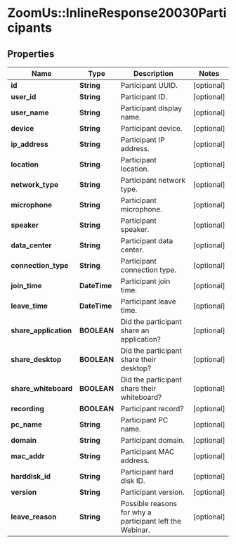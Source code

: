 # ZoomUs::InlineResponse20030Participants

## Properties
Name | Type | Description | Notes
------------ | ------------- | ------------- | -------------
**id** | **String** | Participant UUID. | [optional] 
**user_id** | **String** | Participant ID. | [optional] 
**user_name** | **String** | Participant display name. | [optional] 
**device** | **String** | Participant device. | [optional] 
**ip_address** | **String** | Participant IP address. | [optional] 
**location** | **String** | Participant location. | [optional] 
**network_type** | **String** | Participant network type. | [optional] 
**microphone** | **String** | Participant microphone. | [optional] 
**speaker** | **String** | Participant speaker. | [optional] 
**data_center** | **String** | Participant data center. | [optional] 
**connection_type** | **String** | Participant connection type. | [optional] 
**join_time** | **DateTime** | Participant join time. | [optional] 
**leave_time** | **DateTime** | Participant leave time. | [optional] 
**share_application** | **BOOLEAN** | Did the participant share an application? | [optional] 
**share_desktop** | **BOOLEAN** | Did the participant share their desktop? | [optional] 
**share_whiteboard** | **BOOLEAN** | Did the participant share their whiteboard? | [optional] 
**recording** | **BOOLEAN** | Participant record? | [optional] 
**pc_name** | **String** | Participant PC name. | [optional] 
**domain** | **String** | Participant domain. | [optional] 
**mac_addr** | **String** | Participant MAC address. | [optional] 
**harddisk_id** | **String** | Participant hard disk ID. | [optional] 
**version** | **String** | Participant version. | [optional] 
**leave_reason** | **String** | Possible reasons for why a participant left the Webinar.  | [optional] 


